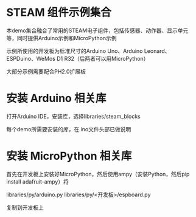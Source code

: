 # STEAM 组件示例集合

本demo集合融合了常用的STEAM电子组件，包括传感器、动作器、显示单元等，同时提供Arduino示例和MicroPython示例

示例所使用的开发板为标准尺寸的Arduino Uno、Arduino Leonard、ESPDuino、WeMos D1 R32（后两者可以用MicroPython）

大部分示例需要配合PH2.0扩展板

# 安装 Arduino 相关库

打开Arduino IDE，安装库，选择libraries/steam_blocks

每个demo所需要安装的库，在.ino文件头部已做说明

# 安装 MicroPython 相关库

首先在开发板上安装好MicroPython，然后使用ampy（安装Python，然后pip install adafruit-ampy）将

libraries/py/arduino.py
libraries/py/<开发板>/espboard.py

复制到开发板上